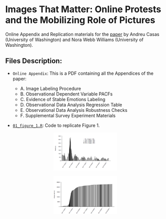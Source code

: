 # Images That Matter: Online Protests and the Mobilizing Role of Pictures
Online Appendix and Replication materials for the [paper](http://andreucasas.com/casas_webb_williams_16Sep2016.pdf) by Andreu Casas (University of Washington) and Nora Webb Williams (University of Washington).

## Files Description:
- `Online Appendix`: This is a PDF containing all the Appendices of the paper:
  - A. Image Labeling Procedure
  - B. Observational Dependent Variable PACFs
  - C. Evidence of Stable Emotions Labeling
  - D. Observational Data Analysis Regression Table
  - E.  Observational Data Analysis Robustness Checks
  - F. Supplemental Survey Experiment Materials
  
  
- [`01_figure_1.R`](https://github.com/CasAndreu/Images_That_Matter/blob/master/01_figure_1.R): Code to replicate Figure 1.

<p align="center">
  <img src="images_png/figure_1a.png" style="width: 200px;"/>
</p>
<p align="center">
  <img src="images_png/figure_1b.png" style="width: 200px;"/>
</p>
